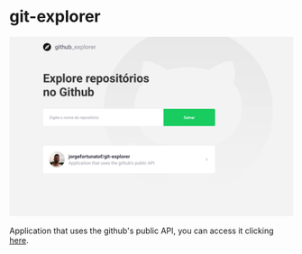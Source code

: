 # git-explorer
![screenshot.png](screenshot.png)

Application that uses the github's public API, you can access it clicking [here](https://naughty-yonath-c176e0.netlify.app/).
